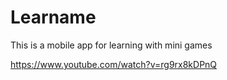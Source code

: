 # Learname
 This is a mobile app for learning with mini games

https://www.youtube.com/watch?v=rg9rx8kDPnQ
